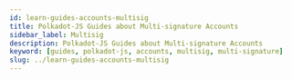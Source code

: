 ```yaml
---
id: learn-guides-accounts-multisig
title: Polkadot-JS Guides about Multi-signature Accounts
sidebar_label: Multisig
description: Polkadot-JS Guides about Multi-signature Accounts
keyword: [guides, polkadot-js, accounts, multisig, multi-signature]
slug: ../learn-guides-accounts-multisig
---
```

